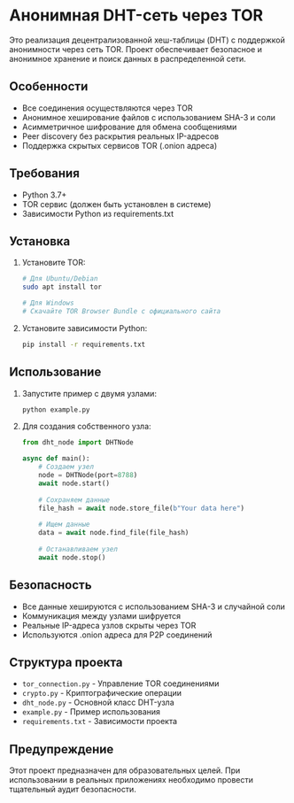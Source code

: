 # Анонимная DHT-сеть через TOR

Это реализация децентрализованной хеш-таблицы (DHT) с поддержкой анонимности через сеть TOR. Проект обеспечивает безопасное и анонимное хранение и поиск данных в распределенной сети.

## Особенности

- Все соединения осуществляются через TOR
- Анонимное хеширование файлов с использованием SHA-3 и соли
- Асимметричное шифрование для обмена сообщениями
- Peer discovery без раскрытия реальных IP-адресов
- Поддержка скрытых сервисов TOR (.onion адреса)

## Требования

- Python 3.7+
- TOR сервис (должен быть установлен в системе)
- Зависимости Python из requirements.txt

## Установка

1. Установите TOR:
   ```bash
   # Для Ubuntu/Debian
   sudo apt install tor
   
   # Для Windows
   # Скачайте TOR Browser Bundle с официального сайта
   ```

2. Установите зависимости Python:
   ```bash
   pip install -r requirements.txt
   ```

## Использование

1. Запустите пример с двумя узлами:
   ```bash
   python example.py
   ```

2. Для создания собственного узла:
   ```python
   from dht_node import DHTNode
   
   async def main():
       # Создаем узел
       node = DHTNode(port=8788)
       await node.start()
       
       # Сохраняем данные
       file_hash = await node.store_file(b"Your data here")
       
       # Ищем данные
       data = await node.find_file(file_hash)
       
       # Останавливаем узел
       await node.stop()
   ```

## Безопасность

- Все данные хешируются с использованием SHA-3 и случайной соли
- Коммуникация между узлами шифруется
- Реальные IP-адреса узлов скрыты через TOR
- Используются .onion адреса для P2P соединений

## Структура проекта

- `tor_connection.py` - Управление TOR соединениями
- `crypto.py` - Криптографические операции
- `dht_node.py` - Основной класс DHT-узла
- `example.py` - Пример использования
- `requirements.txt` - Зависимости проекта

## Предупреждение

Этот проект предназначен для образовательных целей. При использовании в реальных приложениях необходимо провести тщательный аудит безопасности. 